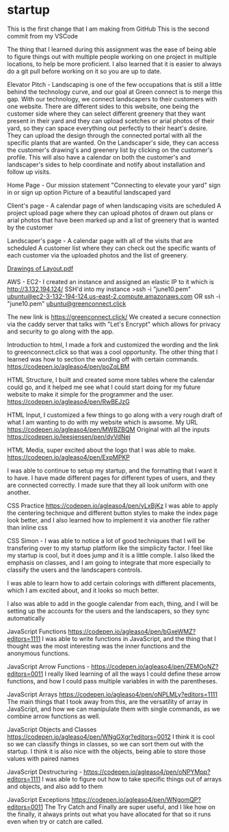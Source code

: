 # startup
This is the first change that I am making from GitHub
This is the second commit from my VSCode 

The thing that I learned during this assignment was the ease of being able to figure things out with multiple people working
on one project in multiple locations, to help be more proficient. I also learned that it is easier to always do a git pull 
before working on it so you are up to date.

Elevator Pitch - 
Landscaping is one of the few occupations that is still a little behind the technology curve, and our goal at Green connect is to merge this gap. With our technology, we connect landscapers to their customers with one website. There are different sides to this website, one being the customer side where they can select different greenery that they want present in their yard and they can upload scetches or arial photos of their yard, so they can space everything out perfectly to their heart's desire. They can upload the design through the connected portal with all the specific plants that are wanted. On the Landscaper's side, they can access the customer's drawing's and greenery list by clicking on the customer's profile. This will also have a calendar on both the customer's and landscaper's sides to help coordinate and notify about installation and follow up visits. 

Home Page -
Our mission statement "Connecting to elevate your yard"
sign in or sign up option
Picture of a beautiful landscaped yard 

Client's page - 
A calendar page of when landscaping visits are scheduled
A project upload page where they can upload photos of drawn out plans or arial photos that have been marked up and a list of greenery that is wanted by the customer

Landscaper's page - 
A calendar page with all of the visits that are scheduled
A customer list where they can check out the specific wants of each customer via the uploaded photos and the list of greenery. 

[Drawings of Layout.pdf](https://github.com/Agleaso4/startup/files/10470782/Drawings.of.Layout.pdf)

AWS - EC2-
I created an instance and assigned an elastic IP to it which is http://3.132.194.124/
SSH'd into my instance >ssh -i "june10.pem" ubuntu@ec2-3-132-194-124.us-east-2.compute.amazonaws.com
OR
ssh -i "june10.pem" ubuntu@greenconnect.click

The new link is https://greenconnect.click/ 
We created a secure connection via the caddy server that talks with "Let's Encrypt" which allows for privacy and security to go along with the app.

Introduction to html, I made a fork and customized the wording and the link to greenconnect.click so that was a cool opportunity. The other thing that I learned was how to section the wording off with certain commands. https://codepen.io/agleaso4/pen/poZqLBM

HTML Structure, I built and created some more tables where the calendar could go, and it helped me see what I could start doing for my future website to make it simple for the programmer and the user. https://codepen.io/agleaso4/pen/RwBEJzG

HTML Input, I customized a few things to go along with a very rough draft of what I am wanting to do with my website which is awsome. My URL https://codepen.io/agleaso4/pen/MWBZBQM
Original with all the inputs https://codepen.io/leesjensen/pen/dyVdNej

HTML Media, super excited about the logo that I was able to make. https://codepen.io/agleaso4/pen/ExpMPKP 

I was able to continue to setup my startup, and the formatting that I want it to have.
I have made different pages for different types of users, and they are connected correctly.
I made sure that they all look uniform with one another.

CSS Practice https://codepen.io/agleaso4/pen/yLxBjKz I was able to apply the centering technique and different button styles to make the index page look better, and I also learned how to implement it via another file rather than inline css

CSS Simon - 
I was able to notice a lot of good techniques that I will be transfering over to my startup platform like the simplicity factor. I feel like my startup is cool, but it does jump and it is a little comple. I also liked the emphasis on classes, and I am going to integrate that more especially to classify the users and the landscapers controls. 

I was able to learn how to add certain colorings with different placements, which I am excited about, and it looks so much better. 

I also was able to add in the google calendar from each, thing, and I will be setting up the accounts for the users and the landscapers, so they sync automatically

JavaScript Functions https://codepen.io/agleaso4/pen/bGxeWMZ?editors=1111 I was able to write functions in JavaScript, and the thing that I thought was the most interesting was the inner functions and the anonymous functions.

JavaScript Arrow Functions - https://codepen.io/agleaso4/pen/ZEMOoNZ?editors=0011 I really liked learning of all the ways I could define these arrow functions, and how I could pass multiple variables in with the parentheses.

JavaScript Arrays https://codepen.io/agleaso4/pen/oNPLMLy?editors=1111 The main things that I took away from this, are the versatility of array in JavaScript, and how we can manipulate them with single commands, as we combine arrow functions as well. 

JavaScript Objects and Classes https://codepen.io/agleaso4/pen/WNgGXgr?editors=0012 I think it is cool so we can classify things in classes, so we can sort them out with the startup. I think it is also nice with the objects, being able to store those values with paired names

JavaScript Destructuring - https://codepen.io/agleaso4/pen/oNPYMpp?editors=1111 I was able to figure out how to take specific things out of arrays and objects, and also add to them

JavaScript Exceptions https://codepen.io/agleaso4/pen/WNgomQP?editors=0011 The Try Catch and Finally are super useful, and I like how on the finally, it always prints out what you have allocated for that so it runs even when try or catch are called.
